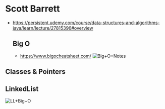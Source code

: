 # Scott Barrett
- https://persistent.udemy.com/course/data-structures-and-algorithms-java/learn/lecture/27815396#overview

  ## Big O
  - https://www.bigocheatsheet.com/
  ![Big+O+Notes](https://github.com/jdbirla/JD_DSA_Master/assets/69948118/37c1df6d-e397-4f3e-9278-8e81771b3e4b)

## Classes & Pointers

## LinkedList
![LL+Big+O](https://github.com/jdbirla/JD_DSA_Master/assets/69948118/cf0bfd40-7ae0-47a5-96fe-ac224d808912)
